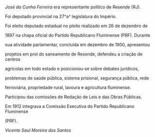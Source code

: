

*José da Cunha Ferreira* era representante político de Resende (RJ).



Foi deputado provincial na 27^a^ legislatura do Império.



Foi eleito deputado estadual no pleito realizado em 26 de dezembro de

1897 na chapa oficial do Partido Republicano Fluminense (PRF). Durante

sua atividade parlamentar, concluída em dezembro de 1900, apresentou

projetos em prol do saneamento de Resende, defendeu a criação de centros

agrícolas em todo estado e posicionou-se sobre debates jurídicos,

problemas de saúde pública, sistema prisional, segurança pública, rede

ferroviária, propriedade rural, lavoura e agricultura fluminense.



Participou das comissões de Redação de Leis e das Obras Públicas.



Em 1912 integrava a Comissão Executiva do Partido Republicano Fluminense

(PRF).



*Vicente Saul Moreira dos Santos*



